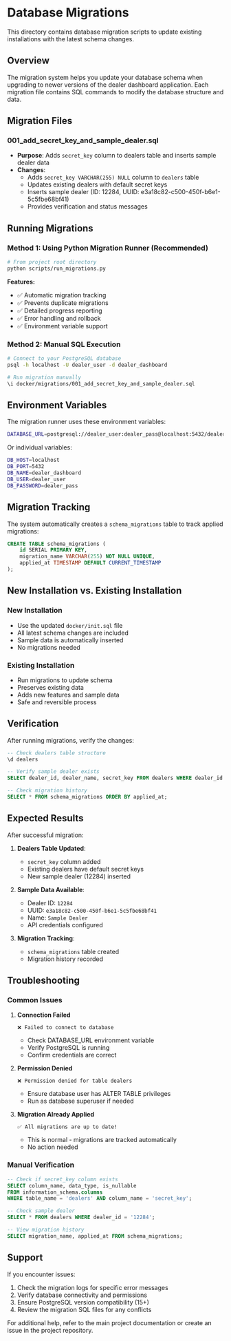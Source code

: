 # Database Migrations

This directory contains database migration scripts to update existing installations with the latest schema changes.

## Overview

The migration system helps you update your database schema when upgrading to newer versions of the dealer dashboard application. Each migration file contains SQL commands to modify the database structure and data.

## Migration Files

### 001_add_secret_key_and_sample_dealer.sql
- **Purpose**: Adds `secret_key` column to dealers table and inserts sample dealer data
- **Changes**:
  - Adds `secret_key VARCHAR(255) NULL` column to `dealers` table
  - Updates existing dealers with default secret keys
  - Inserts sample dealer (ID: 12284, UUID: e3a18c82-c500-450f-b6e1-5c5fbe68bf41)
  - Provides verification and status messages

## Running Migrations

### Method 1: Using Python Migration Runner (Recommended)

```bash
# From project root directory
python scripts/run_migrations.py
```

**Features:**
- ✅ Automatic migration tracking
- ✅ Prevents duplicate migrations
- ✅ Detailed progress reporting
- ✅ Error handling and rollback
- ✅ Environment variable support

### Method 2: Manual SQL Execution

```bash
# Connect to your PostgreSQL database
psql -h localhost -U dealer_user -d dealer_dashboard

# Run migration manually
\i docker/migrations/001_add_secret_key_and_sample_dealer.sql
```

## Environment Variables

The migration runner uses these environment variables:

```bash
DATABASE_URL=postgresql://dealer_user:dealer_pass@localhost:5432/dealer_dashboard
```

Or individual variables:
```bash
DB_HOST=localhost
DB_PORT=5432
DB_NAME=dealer_dashboard
DB_USER=dealer_user
DB_PASSWORD=dealer_pass
```

## Migration Tracking

The system automatically creates a `schema_migrations` table to track applied migrations:

```sql
CREATE TABLE schema_migrations (
    id SERIAL PRIMARY KEY,
    migration_name VARCHAR(255) NOT NULL UNIQUE,
    applied_at TIMESTAMP DEFAULT CURRENT_TIMESTAMP
);
```

## New Installation vs. Existing Installation

### New Installation
- Use the updated `docker/init.sql` file
- All latest schema changes are included
- Sample data is automatically inserted
- No migrations needed

### Existing Installation
- Run migrations to update schema
- Preserves existing data
- Adds new features and sample data
- Safe and reversible process

## Verification

After running migrations, verify the changes:

```sql
-- Check dealers table structure
\d dealers

-- Verify sample dealer exists
SELECT dealer_id, dealer_name, secret_key FROM dealers WHERE dealer_id = '12284';

-- Check migration history
SELECT * FROM schema_migrations ORDER BY applied_at;
```

## Expected Results

After successful migration:

1. **Dealers Table Updated**:
   - `secret_key` column added
   - Existing dealers have default secret keys
   - New sample dealer (12284) inserted

2. **Sample Data Available**:
   - Dealer ID: `12284`
   - UUID: `e3a18c82-c500-450f-b6e1-5c5fbe68bf41`
   - Name: `Sample Dealer`
   - API credentials configured

3. **Migration Tracking**:
   - `schema_migrations` table created
   - Migration history recorded

## Troubleshooting

### Common Issues

1. **Connection Failed**
   ```
   ❌ Failed to connect to database
   ```
   - Check DATABASE_URL environment variable
   - Verify PostgreSQL is running
   - Confirm credentials are correct

2. **Permission Denied**
   ```
   ❌ Permission denied for table dealers
   ```
   - Ensure database user has ALTER TABLE privileges
   - Run as database superuser if needed

3. **Migration Already Applied**
   ```
   ✅ All migrations are up to date!
   ```
   - This is normal - migrations are tracked automatically
   - No action needed

### Manual Verification

```sql
-- Check if secret_key column exists
SELECT column_name, data_type, is_nullable 
FROM information_schema.columns 
WHERE table_name = 'dealers' AND column_name = 'secret_key';

-- Check sample dealer
SELECT * FROM dealers WHERE dealer_id = '12284';

-- View migration history
SELECT migration_name, applied_at FROM schema_migrations;
```

## Support

If you encounter issues:

1. Check the migration logs for specific error messages
2. Verify database connectivity and permissions
3. Ensure PostgreSQL version compatibility (15+)
4. Review the migration SQL files for any conflicts

For additional help, refer to the main project documentation or create an issue in the project repository.
